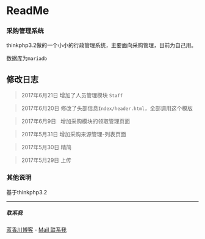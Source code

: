 # ReadMe #

### 采购管理系统 ###

thinkphp3.2做的一个小小的行政管理系统，主要面向采购管理，目前为自己用。

数据库为`mariadb` 



## 修改日志 ##


> 2017年6月21日  增加了人员管理模块 `Staff`

> 2017年6月20日	修改了头部信息`Index/header.html`，全部调用这个模版

> 2017年6月9日   增加采购模块的领取管理页面

> 2017年5月31日	增加采购来源管理-列表页面

> 2017年5月30日  精简

> 2017年5月29日	上传



### 其他说明 ###

基于thinkphp3.2


---

##### 联系我 #####

[蓝香川博客](http://www.lanxiangchuan.com "我的博客") -
[Mail 联系我](mailto:zhuzhuhawk@qq,com "点击这里给我发邮件")


